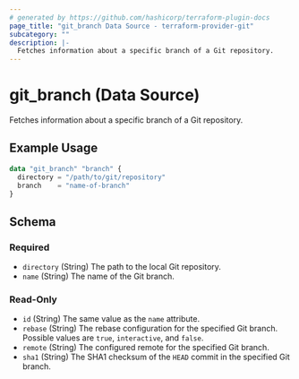```yaml
---
# generated by https://github.com/hashicorp/terraform-plugin-docs
page_title: "git_branch Data Source - terraform-provider-git"
subcategory: ""
description: |-
  Fetches information about a specific branch of a Git repository.
---
```


# git_branch (Data Source)

Fetches information about a specific branch of a Git repository.

## Example Usage

```terraform
data "git_branch" "branch" {
  directory = "/path/to/git/repository"
  branch    = "name-of-branch"
}
```

<!-- schema generated by tfplugindocs -->
## Schema

### Required

- `directory` (String) The path to the local Git repository.
- `name` (String) The name of the Git branch.

### Read-Only

- `id` (String) The same value as the `name` attribute.
- `rebase` (String) The rebase configuration for the specified Git branch. Possible values are `true`, `interactive`, and `false`.
- `remote` (String) The configured remote for the specified Git branch.
- `sha1` (String) The SHA1 checksum of the `HEAD` commit in the specified Git branch.


